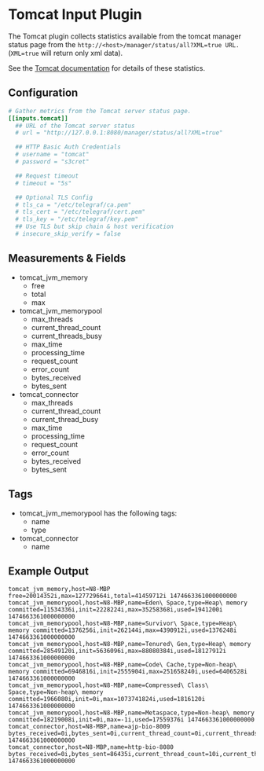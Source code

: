 # Tomcat Input Plugin

The Tomcat plugin collects statistics available from the tomcat manager status page from the `http://<host>/manager/status/all?XML=true URL.` (`XML=true` will return only xml data).

See the [Tomcat documentation](https://tomcat.apache.org/tomcat-9.0-doc/manager-howto.html#Server_Status) for details of these statistics.

## Configuration

```toml
# Gather metrics from the Tomcat server status page.
[[inputs.tomcat]]
  ## URL of the Tomcat server status
  # url = "http://127.0.0.1:8080/manager/status/all?XML=true"

  ## HTTP Basic Auth Credentials
  # username = "tomcat"
  # password = "s3cret"

  ## Request timeout
  # timeout = "5s"

  ## Optional TLS Config
  # tls_ca = "/etc/telegraf/ca.pem"
  # tls_cert = "/etc/telegraf/cert.pem"
  # tls_key = "/etc/telegraf/key.pem"
  ## Use TLS but skip chain & host verification
  # insecure_skip_verify = false
```

## Measurements & Fields

- tomcat_jvm_memory
  - free
  - total
  - max
- tomcat_jvm_memorypool
  - max_threads
  - current_thread_count
  - current_threads_busy
  - max_time
  - processing_time
  - request_count
  - error_count
  - bytes_received
  - bytes_sent
- tomcat_connector
  - max_threads
  - current_thread_count
  - current_thread_busy
  - max_time
  - processing_time
  - request_count
  - error_count
  - bytes_received
  - bytes_sent

## Tags

- tomcat_jvm_memorypool has the following tags:
  - name
  - type
- tomcat_connector
  - name

## Example Output

```shell
tomcat_jvm_memory,host=N8-MBP free=20014352i,max=127729664i,total=41459712i 1474663361000000000
tomcat_jvm_memorypool,host=N8-MBP,name=Eden\ Space,type=Heap\ memory committed=11534336i,init=2228224i,max=35258368i,used=1941200i 1474663361000000000
tomcat_jvm_memorypool,host=N8-MBP,name=Survivor\ Space,type=Heap\ memory committed=1376256i,init=262144i,max=4390912i,used=1376248i 1474663361000000000
tomcat_jvm_memorypool,host=N8-MBP,name=Tenured\ Gen,type=Heap\ memory committed=28549120i,init=5636096i,max=88080384i,used=18127912i 1474663361000000000
tomcat_jvm_memorypool,host=N8-MBP,name=Code\ Cache,type=Non-heap\ memory committed=6946816i,init=2555904i,max=251658240i,used=6406528i 1474663361000000000
tomcat_jvm_memorypool,host=N8-MBP,name=Compressed\ Class\ Space,type=Non-heap\ memory committed=1966080i,init=0i,max=1073741824i,used=1816120i 1474663361000000000
tomcat_jvm_memorypool,host=N8-MBP,name=Metaspace,type=Non-heap\ memory committed=18219008i,init=0i,max=-1i,used=17559376i 1474663361000000000
tomcat_connector,host=N8-MBP,name=ajp-bio-8009 bytes_received=0i,bytes_sent=0i,current_thread_count=0i,current_threads_busy=0i,error_count=0i,max_threads=200i,max_time=0i,processing_time=0i,request_count=0i 1474663361000000000
tomcat_connector,host=N8-MBP,name=http-bio-8080 bytes_received=0i,bytes_sent=86435i,current_thread_count=10i,current_threads_busy=1i,error_count=2i,max_threads=200i,max_time=167i,processing_time=245i,request_count=15i 1474663361000000000
```
